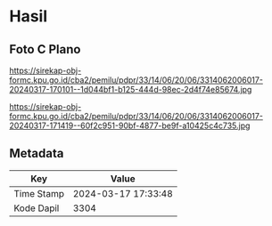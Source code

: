 # Hasil

## Foto C Plano

https://sirekap-obj-formc.kpu.go.id/cba2/pemilu/pdpr/33/14/06/20/06/3314062006017-20240317-170101--1d044bf1-b125-444d-98ec-2d4f74e85674.jpg

https://sirekap-obj-formc.kpu.go.id/cba2/pemilu/pdpr/33/14/06/20/06/3314062006017-20240317-171419--60f2c951-90bf-4877-be9f-a10425c4c735.jpg


## Metadata

| Key        | Value               |
| ---------- | ------------------- |
| Time Stamp | 2024-03-17 17:33:48 |
| Kode Dapil | 3304                |



